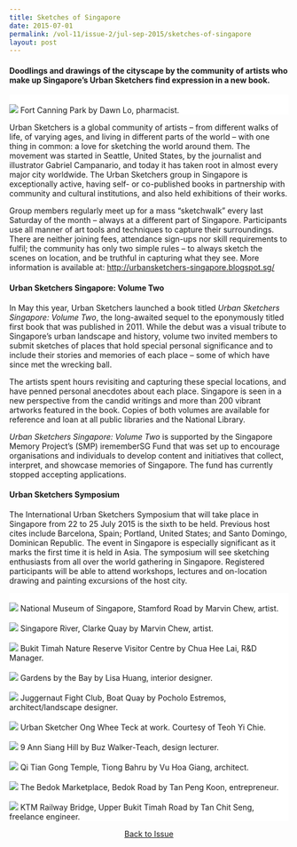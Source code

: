 ```yaml
---
title: Sketches of Singapore
date: 2015-07-01
permalink: /vol-11/issue-2/jul-sep-2015/sketches-of-singapore
layout: post
---
```

#### Doodlings and drawings of the cityscape by the community of artists who make up Singapore’s Urban Sketchers find expression in a new book.

<div style="background-color: white;">
<br/>
<img src="/images/vol-11-issue-2/sketches/fort_canning_park.jpg">
Fort Canning Park by Dawn Lo, pharmacist.
</div>

Urban Sketchers is a global community of artists – from different walks of life, of varying ages, and living in different parts of the world – with one thing in common: a love for sketching the world around them. The movement was started in Seattle, United States, by the journalist and illustrator Gabriel Campanario, and today it has taken root in almost every major city worldwide. The Urban Sketchers group in Singapore is exceptionally active, having self- or co-published books in partnership with community and cultural institutions, and also held exhibitions of their works.

Group members regularly meet up for a mass “sketchwalk” every last Saturday of the month – always at a different part of Singapore. Participants use all manner of art tools and techniques to capture their surroundings. There are neither joining fees, attendance sign-ups nor skill requirements to fulfil; the community has only two simple rules – to always sketch the scenes on location, and be truthful in capturing what they see. More information is available at: http://urbansketchers-singapore.blogspot.sg/

#### **Urban Sketchers Singapore: Volume Two**

In May this year, Urban Sketchers launched a book titled <i>Urban Sketchers Singapore: Volume Two</i>, the long-awaited sequel to the eponymously titled first book that was published in 2011. While the debut was a visual tribute to Singapore’s urban landscape and history, volume two invited members to submit sketches of places that hold special personal significance and to include their stories and memories of each place – some of which have since met the wrecking ball.

The artists spent hours revisiting and capturing these special locations, and have penned personal anecdotes about each place. Singapore is seen in a new perspective from the candid writings and more than 200 vibrant artworks featured in the book. Copies of both volumes are available for reference and loan at all public libraries and the National Library.

<i>Urban Sketchers Singapore: Volume Two</i> is supported by the Singapore Memory Project’s (SMP) irememberSG Fund that was set up to encourage organisations and individuals to develop content and initiatives that collect, interpret, and showcase memories of Singapore. The fund has currently stopped accepting applications.

#### **Urban Sketchers Symposium**

The International Urban Sketchers Symposium that will take place in Singapore from 22 to 25 July 2015 is the sixth to be held. Previous host cites include Barcelona, Spain; Portland, United States; and Santo Domingo, Dominican Republic. The event in Singapore is especially significant as it marks the first time it is held in Asia. The symposium will see sketching enthusiasts from all over the world gathering in Singapore. Registered participants will be able to attend workshops, lectures and on-location drawing and painting excursions of the host city.

<div style="background-color: white;">
<br/>
<img src="/images/vol-11-issue-2/sketches/National_Museum.jpg">
National Museum of Singapore, Stamford Road by Marvin Chew, artist.
</div>

<div style="background-color: white;">
<br/>
<img src="/images/vol-11-issue-2/sketches/Singapore_River.jpg">
Singapore River, Clarke Quay by Marvin Chew, artist.
</div>

<div style="background-color: white;">
<br/>
<img src="/images/vol-11-issue-2/sketches/Nature_Reserve_Visitor_Centre.jpg">
Bukit Timah Nature Reserve Visitor Centre by Chua Hee Lai, R&D Manager.
</div>

<div style="background-color: white;">
<br/>
<img src="/images/vol-11-issue-2/sketches/gardens_re.jpg">
Gardens by the Bay by Lisa Huang, interior designer.
</div>

<div style="background-color: white;">
<br/>
<img src="/images/vol-11-issue-2/sketches/Juggernaut_Fight_Club.jpg">
Juggernaut Fight Club, Boat Quay by Pocholo Estremos, architect/landscape designer.
</div>

<div style="background-color: white;">
<br/>
<img src="/images/vol-11-issue-2/sketches/Urban_Sketcher.jpg">
Urban Sketcher Ong Whee Teck at work. Courtesy of Teoh Yi Chie.
</div>

<div style="background-color: white;">
<br/>
<img src="/images/vol-11-issue-2/sketches/9_Ann_Siang_Hill.jpg">
9 Ann Siang Hill by Buz Walker-Teach, design lecturer.
</div>

<div style="background-color: white;">
<br/>
<img src="/images/vol-11-issue-2/sketches/Qi_Tian_Gong.jpg">
Qi Tian Gong Temple, Tiong Bahru by Vu Hoa Giang, architect.
</div>

<div style="background-color: white;">
<br/>
<img src="/images/vol-11-issue-2/sketches/Bedok_Marketplace.jpg">
The Bedok Marketplace, Bedok Road by Tan Peng Koon, entrepreneur.
</div>

<div style="background-color: white;">
<br/>
<img src="/images/vol-11-issue-2/sketches/KTM_Railway_Bridge.jpg">
KTM Railway Bridge, Upper Bukit Timah Road by Tan Chit Seng, freelance engineer.
</div>

<a href="https://nlb-ba-staging.netlify.app/vol-11/issue-2/jul-sep-2015/"><center>Back to Issue</center></a>
